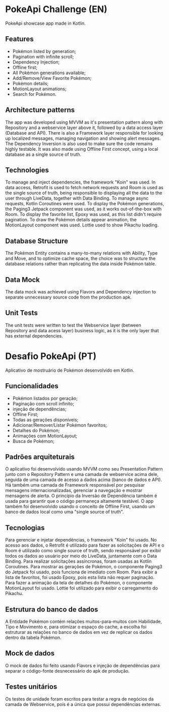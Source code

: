 # PokeApi Challenge (EN)

PokeApi showcase app made in Kotlin.

## Features

* Pokémon listed by generation;
* Pagination with infinite scroll;
* Dependency Injection; 
* Offline first; 
* All Pokémon generations available; 
* Add/Remove/View Favorite Pokémon; 
* Pokémon details;
* MotionLayout animations;
* Search for Pokémon.

## Architecture patterns

The app was developed using MVVM as it's presentation pattern along with Repository and a webservice layer above it, followed by a data access layer (Database and API). There is also a Framework layer responsible for looking up localized messages, managing navigation and showing alert messages. The Dependency Inversion is also used to make sure the code remains highly testable. It was also made using Offline First concept, using a local database as a single source of truth.

## Technologies

To manage and inject dependencies, the framework "Koin" was used. In data access, Retrofit is used to fetch network requests and Room is used as the single source of truth, being responsible to displaying all the data to the user through LiveData, together with Data Binding. To manage async requests, Kotlin Coroutines were used. To display the Pokémon generations, the Paging3 Jetpack component was used, as it works out-of-the-box with Room. To display the favorite list, Epoxy was used, as this list didn't require pagination. To draw the Pokémon details appear animation, the MotionLayout component was used. Lottie used to show Pikachu loading.

## Database Structure

The Pokémon Entity contains a many-to-many relations with Ability, Type and Move, and to optimize cache space, the choice was to structure the database relations rather than replicating the data inside Pokémon table.

## Data Mock

The data mock was achieved using Flavors and Dependency injection to separate unnecessary source code from the production apk.

## Unit Tests

The unit tests were written to test the Webservice layer (between Repository and data acess layer) business logic, as it is the only layer that has external dependencies. 

# Desafio PokeApi (PT)

Aplicativo de mostruário de Pokémon desenvolvido em Kotlin.

## Funcionalidades

* Pokémon listados por geração;
* Paginação com scroll infinito; 
* injeção de dependências; 
* Offline First;
* Todas as gerações disponíveis;
* Adicionar/Remover/Listar Pokémon favoritos;
* Detalhes do Pokémon;
* Animações com MotionLayout;
* Busca de Pokémon;

## Padrões arquiteturais

O aplicativo foi desenvolvido usando MVVM como seu Presentation Pattern junto com o Repository Pattern e uma camada de webservice acima dele, seguida de uma camada de acesso a dados acima (banco de dados e API). Há também uma camada de Framework responsável por pesquisar mensagens internacionalizadas, gerenciar a navegação e mostrar mensagens de alerta. O princípio da Inversão de Dependência também é usada para garantir que o código permaneça altamente testável. O app também foi desenvolvido usando o conceito de Offline First, usando um banco de dados local como uma "single source of truth".

## Tecnologias

Para gerenciar e injetar dependências, o framework "Koin" foi usado. No acesso aos dados, o Retrofit é utilizado para fazer as solicitações de API e o Room é utilizado como single source of truth, sendo responsável por exibir todos os dados ao usuário por meio do LiveData, juntamente com o Data Binding. Para realizar solicitações assíncronas, foram usadas as Kotlin Coroutines. Para mostrar as gerações de Pokémon, o componente Paging3 do Jetpack foi usado, pois funciona de imediato com Room. Para exibir a lista de favoritos, foi usado Epoxy, pois esta lista não requer paginação. Para fazer a animação da tela de detalhes do Pokémon, o componente MotionLayout foi usado. Lottie foi utilizado para exibir o carregamento do Pikachu.

## Estrutura do banco de dados

A Entidade Pokémon contém relações muitos-para-muitos com Habilidade, Tipo e Movimento e, para otimizar o espaço do cache, a escolha foi estruturar as relações no banco de dados em vez de replicar os dados dentro da tabela Pokémon.

## Mock de dados

O mock de dados foi feito usando Flavors e injeção de dependências para separar o código-fonte desnecessário do apk de produção.

## Testes unitários

Os testes de unidade foram escritos para testar a regra de negócios da camada de Webservice, pois é a única que possui dependências externas.
